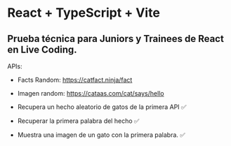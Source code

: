 # React + TypeScript + Vite

## Prueba técnica para Juniors y Trainees de React en Live Coding.
APIs:

- Facts Random: https://catfact.ninja/fact

- Imagen random: https://cataas.com/cat/says/hello

- Recupera un hecho aleatorio de gatos de la primera API ✅

- Recuperar la primera palabra del hecho ✅

- Muestra una imagen de un gato con la primera palabra. ✅
